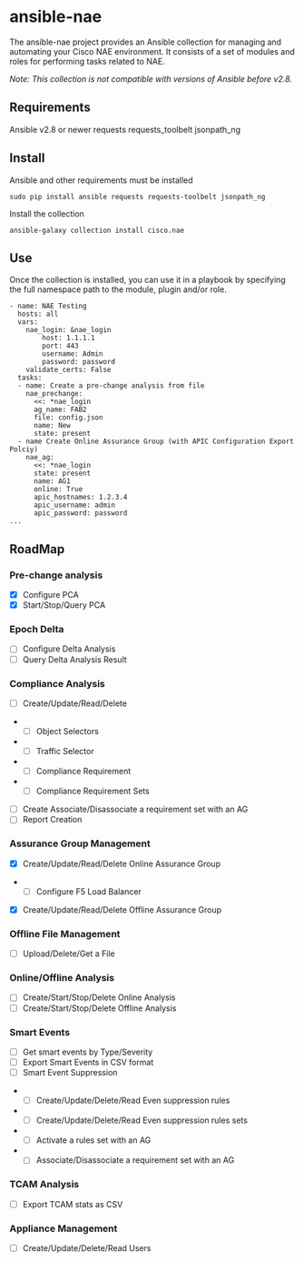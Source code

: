 # ansible-nae

The ansible-nae project provides an Ansible collection for managing and automating your Cisco NAE environment. It consists of a set of modules and roles for performing tasks related to NAE.

*Note: This collection is not compatible with versions of Ansible before v2.8.*

## Requirements
Ansible v2.8 or newer
requests
requests_toolbelt
jsonpath_ng

## Install
Ansible and other requirements must be installed
```
sudo pip install ansible requests requests-toolbelt jsonpath_ng
```

Install the collection
```
ansible-galaxy collection install cisco.nae
```

## Use
Once the collection is installed, you can use it in a playbook by specifying the full namespace path to the module, plugin and/or role.

```
- name: NAE Testing
  hosts: all
  vars:
    nae_login: &nae_login
        host: 1.1.1.1
        port: 443  
        username: Admin
        password: password  
    validate_certs: False
  tasks:
  - name: Create a pre-change analysis from file
    nae_prechange:
      <<: *nae_login
      ag_name: FAB2
      file: config.json
      name: New
      state: present
  - name Create Online Assurance Group (with APIC Configuration Export Polciy)
    nae_ag:
      <<: *nae_login
      state: present
      name: AG1
      online: True
      apic_hostnames: 1.2.3.4
      apic_username: admin
      apic_password: password
...
```
## RoadMap
### Pre-change analysis
- [x] Configure PCA
- [x] Start/Stop/Query PCA

### Epoch Delta
- [ ] Configure Delta Analysis
- [ ] Query Delta Analysis Result 

### Compliance Analysis
- [ ] Create/Update/Read/Delete
- - [ ] Object Selectors
- - [ ] Traffic Selector
- - [ ] Compliance Requirement 
- - [ ] Compliance Requirement Sets 
- [ ] Create Associate/Disassociate a requirement set with an AG
- [ ] Report Creation

### Assurance Group Management
- [x] Create/Update/Read/Delete Online Assurance Group 
- - [ ] Configure F5 Load Balancer
- [x] Create/Update/Read/Delete Offline Assurance Group 

### Offline File Management
- [ ] Upload/Delete/Get a File

### Online/Offline Analysis
- [ ] Create/Start/Stop/Delete Online Analysis
- [ ] Create/Start/Stop/Delete Offline Analysis

### Smart Events
- [ ] Get smart events by Type/Severity 
- [ ] Export Smart Events in CSV format
- [ ] Smart Event Suppression
- - [ ] Create/Update/Delete/Read Even suppression rules
- - [ ] Create/Update/Delete/Read Even suppression rules sets
- - [ ] Activate a rules	 set with an AG
- - [ ] Associate/Disassociate a requirement set with an AG
### TCAM Analysis
- [ ] Export TCAM stats as CSV

### Appliance Management
- [ ] Create/Update/Delete/Read Users


